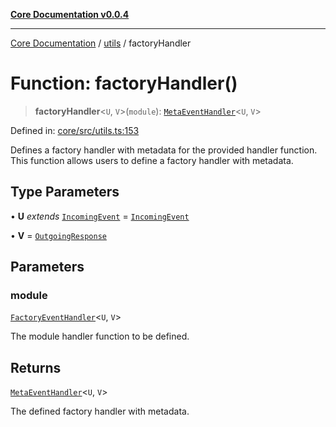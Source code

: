[**Core Documentation v0.0.4**](../../README.md)

***

[Core Documentation](../../modules.md) / [utils](../README.md) / factoryHandler

# Function: factoryHandler()

> **factoryHandler**\<`U`, `V`\>(`module`): [`MetaEventHandler`](../../declarations/interfaces/MetaEventHandler.md)\<`U`, `V`\>

Defined in: [core/src/utils.ts:153](https://github.com/stonemjs/core/blob/93efe04ef1a71ad6f49c3b315da54d45ace50f23/src/utils.ts#L153)

Defines a factory handler with metadata for the provided handler function.
This function allows users to define a factory handler with metadata.

## Type Parameters

• **U** *extends* [`IncomingEvent`](../../events/IncomingEvent/classes/IncomingEvent.md) = [`IncomingEvent`](../../events/IncomingEvent/classes/IncomingEvent.md)

• **V** = [`OutgoingResponse`](../../events/OutgoingResponse/classes/OutgoingResponse.md)

## Parameters

### module

[`FactoryEventHandler`](../../declarations/type-aliases/FactoryEventHandler.md)\<`U`, `V`\>

The module handler function to be defined.

## Returns

[`MetaEventHandler`](../../declarations/interfaces/MetaEventHandler.md)\<`U`, `V`\>

The defined factory handler with metadata.
